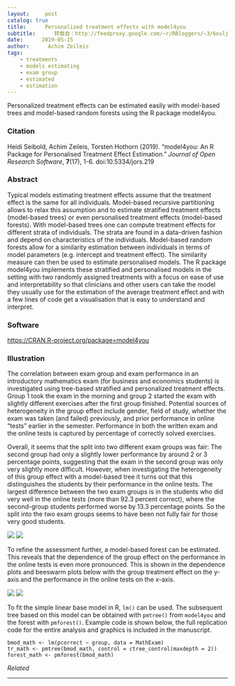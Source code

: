 ```yaml
---
layout:     post
catalog: true
title:      Personalized treatment effects with model4you
subtitle:      转载自：http://feedproxy.google.com/~r/RBloggers/~3/6ouljnFLLQc/
date:      2019-05-15
author:      Achim Zeileis
tags:
    - treatments
    - models estimating
    - exam group
    - estimated
    - estimation
---
```






Personalized treatment effects can be estimated easily with model-based trees and model-based random forests using the R package model4you.

### Citation

Heidi Seibold, Achim Zeileis, Torsten Hothorn (2019). “model4you: An R Package for Personalised Treatment Effect Estimation.” *Journal of Open Research Software*, **7**(17), 1-6. doi:10.5334/jors.219

### Abstract

Typical models estimating treatment effects assume that the treatment effect is the same for all individuals. Model-based recursive partitioning allows to relax this assumption and to estimate stratified treatment effects (model-based trees) or even personalised treatment effects (model-based forests). With model-based trees one can compute treatment effects for different strata of individuals. The strata are found in a data-driven fashion and depend on characteristics of the individuals. Model-based random forests allow for a similarity estimation between individuals in terms of model parameters (e.g. intercept and treatment effect). The similarity measure can then be used to estimate personalised models. The R package model4you implements these stratified and personalised models in the setting with two randomly assigned treatments with a focus on ease of use and interpretability so that clinicians and other users can take the model they usually use for the estimation of the average treatment effect and with a few lines of code get a visualisation that is easy to understand and interpret.

### Software

https://CRAN.R-project.org/package=model4you

### Illustration

The correlation between exam group and exam performance in an introductory mathematics exam (for business and economics students) is investigated using tree-based stratified and personalized treatment effects. Group 1 took the exam in the morning and group 2 started the exam with slightly different exercises after the first group finished. Potential sources of heterogeneity in the group effect include gender, field of study, whether the exam was taken (and failed) previously, and prior performance in online “tests” earlier in the semester. Performance in both the written exam and the online tests is captured by percentage of correctly solved exercises.

Overall, it seems that the split into two different exam groups was fair: The second group had only a slightly lower performance by around 2 or 3 percentage points, suggesting that the exam in the second group was only very slightly more difficult. However, when investigating the heterogeneity of this group effect with a model-based tree it turns out that this distinguishes the students by their performance in the online tests. The largest difference between the two exam groups is in the students who did very well in the online tests (more than 92.3 percent correct), where the second-group students performed worse by 13.3 percentage points. So the split into the two exam groups seems to have been not fully fair for those very good students.

![](https://i0.wp.com/eeecon.uibk.ac.at/~zeileis/assets/posts/2019-05-16-model4you/model4you-tree.png?w=456&ssl=1)
![](https://i0.wp.com/eeecon.uibk.ac.at/~zeileis/assets/posts/2019-05-16-model4you/model4you-tree.png?w=456&ssl=1)


To refine the assessment further, a model-based forest can be estimated. This reveals that the dependence of the group effect on the performance in the online tests is even more pronounced. This is shown in the dependence plots and beeswarm plots below with the group treatment effect on the y-axis and the performance in the online tests on the x-axis.

![](https://i1.wp.com/eeecon.uibk.ac.at/~zeileis/assets/posts/2019-05-16-model4you/model4you-beeswarm.png?w=456&ssl=1)
![](https://i1.wp.com/eeecon.uibk.ac.at/~zeileis/assets/posts/2019-05-16-model4you/model4you-beeswarm.png?w=456&ssl=1)


To fit the simple linear base model in R, `lm()` can be used. The subsequent tree based on this model can be obtained with `pmtree()` from `model4you` and the forest with `pmforest()`. Example code is shown below, the full replication code for the entire analysis and graphics is included in the manuscript.

```
bmod_math <- lm(pcorrect ~ group, data = MathExam)
tr_math <- pmtree(bmod_math, control = ctree_control(maxdepth = 2))
forest_math <- pmforest(bmod_math)

```


*Related*








---
